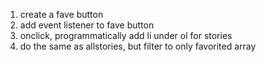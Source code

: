 1) create a fave button
2) add event listener to fave button
3) onclick, programmatically add li under ol for stories
4) do the same as allstories, but filter to only favorited array